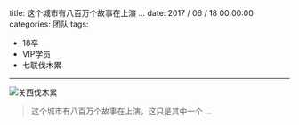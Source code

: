 title: 这个城市有八百万个故事在上演 ...
date: 2017 / 06 / 18 00:00:00
categories: 团队
tags:
- 18卒
- VIP学员
- 七联伐木累

---

![关西伐木累](http://wx3.sinaimg.cn/mw690/a9a40e85gy1fgsvn74tvuj23402c0x6r.jpg)

<blockquote class="blockquote-center"> 这个城市有八百万个故事在上演，这只是其中一个 ...</blockquote>